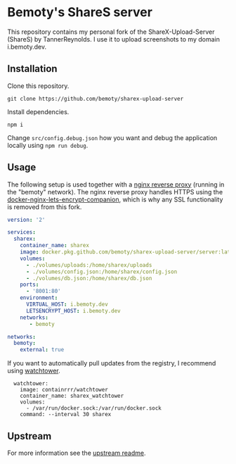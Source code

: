 # Bemoty's ShareS server

This repository contains my personal fork of the ShareX-Upload-Server (ShareS) by TannerReynolds. I use it to upload screenshots to my domain i.bemoty.dev.

## Installation

Clone this repository.

```console
git clone https://github.com/bemoty/sharex-upload-server
```

Install dependencies.

```console
npm i
```

Change `src/config.debug.json` how you want and debug the application locally using `npm run debug`.

## Usage

The following setup is used together with a [nginx reverse proxy](https://github.com/nginx-proxy/nginx-proxy) (running in the "bemoty" network). The nginx reverse proxy handles HTTPS using the [docker-nginx-lets-encrypt-companion](https://github.com/nginx-proxy/docker-letsencrypt-nginx-proxy-companion), which is why any SSL functionality is removed from this fork.

```yml
version: '2'

services:
  sharex:
    container_name: sharex
    image: docker.pkg.github.com/bemoty/sharex-upload-server/server:latest
    volumes:
      - ./volumes/uploads:/home/sharex/uploads
      - ./volumes/config.json:/home/sharex/config.json
      - ./volumes/db.json:/home/sharex/db.json
    ports:
      - '8001:80'
    environment:
      VIRTUAL_HOST: i.bemoty.dev
      LETSENCRYPT_HOST: i.bemoty.dev
    networks:
       - bemoty

networks:
  bemoty:
    external: true
```

If you want to automatically pull updates from the registry, I recommend using [watchtower](https://github.com/containrrr/watchtower).

```
  watchtower:
    image: containrrr/watchtower
    container_name: sharex_watchtower
    volumes:
      - /var/run/docker.sock:/var/run/docker.sock
    command: --interval 30 sharex
```

## Upstream

For more information see the [upstream readme](https://github.com/TannerReynolds/ShareX-Upload-Server).

